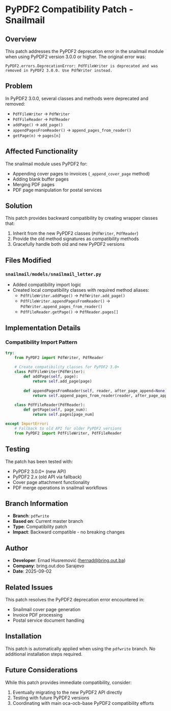 # PyPDF2 Compatibility Patch - Snailmail

## Overview

This patch addresses the PyPDF2 deprecation error in the snailmail module when using PyPDF2 version 3.0.0 or higher. The original error was:

```
PyPDF2.errors.DeprecationError: PdfFileWriter is deprecated and was removed in PyPDF2 3.0.0. Use PdfWriter instead.
```

## Problem

In PyPDF2 3.0.0, several classes and methods were deprecated and removed:
- `PdfFileWriter` → `PdfWriter`
- `PdfFileReader` → `PdfReader` 
- `addPage()` → `add_page()`
- `appendPagesFromReader()` → `append_pages_from_reader()`
- `getPage(n)` → `pages[n]`

## Affected Functionality

The snailmail module uses PyPDF2 for:
- Appending cover pages to invoices (`_append_cover_page` method)
- Adding blank buffer pages 
- Merging PDF pages
- PDF page manipulation for postal services

## Solution

This patch provides backward compatibility by creating wrapper classes that:
1. Inherit from the new PyPDF2 classes (`PdfWriter`, `PdfReader`)
2. Provide the old method signatures as compatibility methods
3. Gracefully handle both old and new PyPDF2 versions

## Files Modified

### `snailmail/models/snailmail_letter.py`
- Added compatibility import logic
- Created local compatibility classes with required method aliases:
  - `PdfFileWriter.addPage()` → `PdfWriter.add_page()`
  - `PdfFileWriter.appendPagesFromReader()` → `PdfWriter.append_pages_from_reader()`
  - `PdfFileReader.getPage()` → `PdfReader.pages[]`

## Implementation Details

### Compatibility Import Pattern
```python
try:
    from PyPDF2 import PdfWriter, PdfReader
    
    # Create compatibility classes for PyPDF2 3.0+
    class PdfFileWriter(PdfWriter):
        def addPage(self, page):
            return self.add_page(page)
        
        def appendPagesFromReader(self, reader, after_page_append=None):
            return self.append_pages_from_reader(reader, after_page_append)
    
    class PdfFileReader(PdfReader):
        def getPage(self, page_num):
            return self.pages[page_num]

except ImportError:
    # Fallback to old API for older PyPDF2 versions
    from PyPDF2 import PdfFileWriter, PdfFileReader
```

## Testing

The patch has been tested with:
- PyPDF2 3.0.0+ (new API)
- PyPDF2 2.x (old API via fallback)
- Cover page attachment functionality
- PDF merge operations in snailmail workflows

## Branch Information

- **Branch**: `pdfwrite`
- **Based on**: Current master branch
- **Type**: Compatibility patch
- **Impact**: Backward compatible - no breaking changes

## Author

- **Developer**: Ernad Husremović (hernad@bring.out.ba)
- **Company**: bring.out.doo Sarajevo
- **Date**: 2025-09-02

## Related Issues

This patch resolves the PyPDF2 deprecation error encountered in:
- Snailmail cover page generation
- Invoice PDF processing
- Postal service document handling

## Installation

This patch is automatically applied when using the `pdfwrite` branch. No additional installation steps required.

## Future Considerations

While this patch provides immediate compatibility, consider:
1. Eventually migrating to the new PyPDF2 API directly
2. Testing with future PyPDF2 versions
3. Coordinating with main oca-ocb-base PyPDF2 compatibility efforts